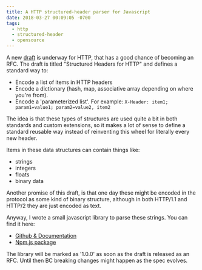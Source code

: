 ```yaml
---
title: A HTTP structured-header parser for Javascript
date: 2018-03-27 00:09:05 -0700
tags:
  - http
  - structured-header
  - opensource
---
```


A new [draft][1] is underway for HTTP, that has a good chance of becoming an
RFC. The draft is titled "Structured Headers for HTTP" and defines a standard
way to:

* Encode a list of items in HTTP headers
* Encode a dictionary (hash, map, associative array depending on where you're
  from).
* Encode a 'parameterized list'. For example: `X-Header: item1; param1=value1; param2=value2, item2`

The idea is that these types of structures are used quite a bit in both
standards and custom extensions, so it makes a lot of sense to define a
standard reusable way instead of reinventing this wheel for literally
every new header.

Items in these data structures can contain things like:

* strings
* integers
* floats
* binary data

Another promise of this draft, is that one day these might be encoded in the
protocol as some kind of binary structure, although in both HTTP/1.1 and
HTTP/2 they are just encoded as text.

Anyway, I wrote a small javascript library to parse these strings. You can
find it here:

* [Github & Documentation][2]
* [Npm.js package][3]

The library will be marked as '1.0.0' as soon as the draft is released as an
RFC. Until then BC breaking changes might happen as the spec evolves.

[1]: https://tools.ietf.org/html/draft-ietf-httpbis-header-structure
[2]: https://github.com/evert/structured-header
[3]: https://www.npmjs.com/package/structured-header
